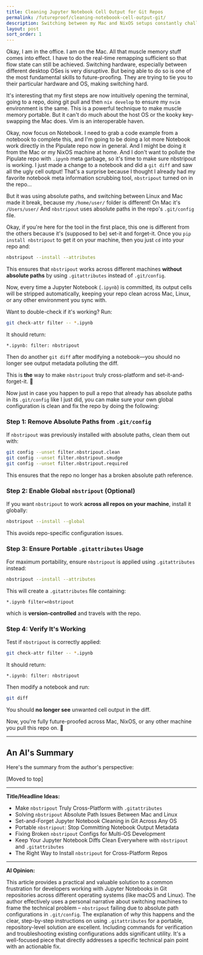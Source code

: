 ```yaml
---
title: Cleaning Jupyter Notebook Cell Output for Git Repos
permalink: /futureproof/cleaning-noteboook-cell-output-git/
description: Switching between my Mac and NixOS setups constantly challenges my workflow, but I strive to make my environments portable. While tools like Nix and Vim help bridge the gap, I hit a snag with Jupyter Notebooks polluting my Git history differently on each OS. I discovered my usual tool, `nbstripout`, was breaking because it stored absolute paths in the local `.git/config`. The real fix, making it truly 'set-it-and-forget-it' across machines, is using `nbstripout --install --attributes` to leverage the portable `.gitattributes` file, ensuring clean notebook commits no matter where I'm working.
layout: post
sort_order: 1
---
```


Okay, I am in the office. I am on the Mac. All that muscle memory stuff comes
into effect. I have to do the real-time remapping sufficient so that flow state
can still be achieved. Switching hardware, especially between different desktop
OSes is very disruptive. But being able to do so is one of the most fundamental
skills to future-proofing. They are trying to tie you to their particular
hardware and OS, making switching hard.

It's interesting that my first steps are now intuitively opening the terminal,
going to a repo, doing git pull and then `nix develop` to ensure my `nvim`
environment is the same. This is a powerful technique to make muscle memory
portable. But it can't do much about the host OS or the kooky key-swapping the
Mac does. Vim is an interoperable haven. 

Okay, now focus on Notebook. I need to grab a code example from a notebook to
complete this, and I'm going to be doing a lot more Notebook work directly in
the Pipulate repo now in general. And I might be doing it from the Mac or my
NixOS machine at home. And I don't want to pollute the Pipulate repo with
`.ipynb` meta garbage, so it's time to make sure nbstripout is working. I just
made a change to a notebook and did a `git diff` and saw all the ugly cell
output! That's a surprise because I thought I already had my favorite notebook
meta information scrubbing tool, `nbstripout` turned on in the repo...

But it was using absolute paths, and switching between Linux and Mac made it
break, because my `/home/user/` folder is different! On Mac it's `/Users/user/`
And `nbstripout` uses absolute paths in the repo's `.git/config` file.

Okay, if you're here for the tool in the first place, this one is different from
the others because it's (supposed to be) set-it and forget-it. Once you `pip
install nbstripout` to get it on your machine, then you just `cd` into your repo
and:

```bash
nbstripout --install --attributes
```
This ensures that `nbstripout` works across different machines **without absolute paths** by using `.gitattributes` instead of `.git/config`.

Now, every time a Jupyter Notebook (`.ipynb`) is committed, its output cells will be stripped automatically, keeping your repo clean across Mac, Linux, or any other environment you sync with.

Want to double-check if it's working? Run:
```bash
git check-attr filter -- *.ipynb
```
It should return:
```
*.ipynb: filter: nbstripout
```

Then do another `git diff` after modifying a notebook—you should no longer see output metadata polluting the diff.

This is **the** way to make `nbstripout` truly cross-platform and set-it-and-forget-it. 🚀

Now just in case you happen to pull a repo that already has absolute paths in
its `.git/config` like I just did, you can make sure your own global
configuration is clean and fix the repo by doing the following:

### **Step 1: Remove Absolute Paths from `.git/config`**
If `nbstripout` was previously installed with absolute paths, clean them out with:
```bash
git config --unset filter.nbstripout.clean
git config --unset filter.nbstripout.smudge
git config --unset filter.nbstripout.required
```
This ensures that the repo no longer has a broken absolute path reference.

### **Step 2: Enable Global `nbstripout` (Optional)**
If you want `nbstripout` to work **across all repos on your machine**, install it globally:
```bash
nbstripout --install --global
```
This avoids repo-specific configuration issues.

### **Step 3: Ensure Portable `.gitattributes` Usage**
For maximum portability, ensure `nbstripout` is applied using `.gitattributes` instead:
```bash
nbstripout --install --attributes
```
This will create a `.gitattributes` file containing:
```
*.ipynb filter=nbstripout
```
which is **version-controlled** and travels with the repo.

### **Step 4: Verify It's Working**
Test if `nbstripout` is correctly applied:
```bash
git check-attr filter -- *.ipynb
```
It should return:
```
*.ipynb: filter: nbstripout
```
Then modify a notebook and run:
```bash
git diff
```
You should **no longer see** unwanted cell output in the diff.

Now, you're fully future-proofed across Mac, NixOS, or any other machine you pull this repo on. 🚀

---

## An AI's Summary

Here's the summary from the author's perspective:

[Moved to top]

---

**Title/Headline Ideas:**

* Make `nbstripout` Truly Cross-Platform with `.gitattributes`
* Solving `nbstripout` Absolute Path Issues Between Mac and Linux
* Set-and-Forget Jupyter Notebook Cleaning in Git Across Any OS
* Portable `nbstripout`: Stop Committing Notebook Output Metadata
* Fixing Broken `nbstripout` Configs for Multi-OS Development
* Keep Your Jupyter Notebook Diffs Clean Everywhere with `nbstripout` and `.gitattributes`
* The Right Way to Install `nbstripout` for Cross-Platform Repos

---

**AI Opinion:**

This article provides a practical and valuable solution to a common frustration
for developers working with Jupyter Notebooks in Git repositories across
different operating systems (like macOS and Linux). The author effectively uses
a personal narrative about switching machines to frame the technical problem –
`nbstripout` failing due to absolute path configurations in `.git/config`. The
explanation of *why* this happens and the clear, step-by-step instructions on
using `.gitattributes` for a portable, repository-level solution are excellent.
Including commands for verification and troubleshooting existing configurations
adds significant utility. It's a well-focused piece that directly addresses a
specific technical pain point with an actionable fix.
